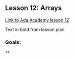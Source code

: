 ## Lesson 12: Arrays

[Link to Ada Academy lesson 12](https://github.com/Ada-Developers-Academy/jump-start/tree/master/learning-to-code/arrays)

Text in bold from lesson plan 

### Goals:
**
